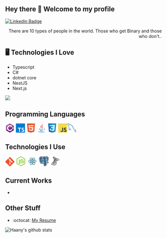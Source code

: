 ## Hey there 👋 Welcome to my profile

[![Linkedin Badge](https://img.shields.io/badge/-wsharp07-blue?style=flat-square&logo=Linkedin&logoColor=white&link=https://www.linkedin.com/in/wsharp07)](https://www.linkedin.com/in/wsharp07)

<div style="text-align: right">There are 10 types of people in the world. Those who get Binary and those who don't.. </div>

## 🖥️ Technologies I Love
* Typescript
* C#
* dotnet core
* NestJS
* Next.js

<img src = "https://github-readme-stats.vercel.app/api/top-langs/?username=wsharp07&layout=compact">

## Programming Languages
<img src = 'https://github.com/wsharp07/wsharp07/blob/main/images/csharp.svg' width='30'/> <img src = 'https://github.com/wsharp07/wsharp07/blob/main/images/typescript.svg' width='30'/> <img src = 'https://github.com/wsharp07/wsharp07/blob/main/images/html.svg' width='30'/> <img src = 'https://github.com/wsharp07/wsharp07/blob/main/images/java.svg' width='30'/> <img src = 'https://github.com/wsharp07/wsharp07/blob/main/images/css.svg' width='30'/> <img src = 'https://github.com/wsharp07/wsharp07/blob/main/images/js.svg' width='30'/><img src = 'https://github.com/wsharp07/wsharp07/blob/main/images/sql.svg' width='30'/> 
 
 ## Technologies I Use
 <img src = 'https://github.com/wsharp07/wsharp07/blob/main/images/git.svg' width='30'/> <img src = 'https://github.com/wsharp07/wsharp07/blob/main/images/nodejs.svg' width='33'/> <img src = 'https://github.com/wsharp07/wsharp07/blob/main/images/react.svg' width='33'/> <img src = 'https://github.com/wsharp07/wsharp07/blob/main/images/postgresql.svg' width='33'/> <img src = 'https://github.com/wsharp07/wsharp07/blob/main/images/microsoftsqlserver.svg' width='33'/>
 
 
## Current Works
 * 
 
## Other Stuff
  - :octocat: [My Resume](#)


![Haany's github stats](https://github-readme-stats.vercel.app/api?username=wsharp07&show_icons=true&hide=[%22issues%22])
 
 